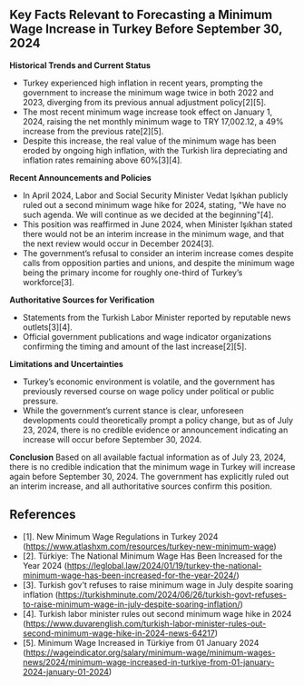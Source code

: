 ## Key Facts Relevant to Forecasting a Minimum Wage Increase in Turkey Before September 30, 2024

**Historical Trends and Current Status**
- Turkey experienced high inflation in recent years, prompting the government to increase the minimum wage twice in both 2022 and 2023, diverging from its previous annual adjustment policy[2][5].
- The most recent minimum wage increase took effect on January 1, 2024, raising the net monthly minimum wage to TRY 17,002.12, a 49% increase from the previous rate[2][5].
- Despite this increase, the real value of the minimum wage has been eroded by ongoing high inflation, with the Turkish lira depreciating and inflation rates remaining above 60%[3][4].

**Recent Announcements and Policies**
- In April 2024, Labor and Social Security Minister Vedat Işıkhan publicly ruled out a second minimum wage hike for 2024, stating, "We have no such agenda. We will continue as we decided at the beginning"[4].
- This position was reaffirmed in June 2024, when Minister Işıkhan stated there would not be an interim increase in the minimum wage, and that the next review would occur in December 2024[3].
- The government’s refusal to consider an interim increase comes despite calls from opposition parties and unions, and despite the minimum wage being the primary income for roughly one-third of Turkey’s workforce[3].

**Authoritative Sources for Verification**
- Statements from the Turkish Labor Minister reported by reputable news outlets[3][4].
- Official government publications and wage indicator organizations confirming the timing and amount of the last increase[2][5].

**Limitations and Uncertainties**
- Turkey’s economic environment is volatile, and the government has previously reversed course on wage policy under political or public pressure.
- While the government’s current stance is clear, unforeseen developments could theoretically prompt a policy change, but as of July 23, 2024, there is no credible evidence or announcement indicating an increase will occur before September 30, 2024.

**Conclusion**
Based on all available factual information as of July 23, 2024, there is no credible indication that the minimum wage in Turkey will increase again before September 30, 2024. The government has explicitly ruled out an interim increase, and all authoritative sources confirm this position.

## References
- [1]. New Minimum Wage Regulations in Turkey 2024 (https://www.atlashxm.com/resources/turkey-new-minimum-wage)
- [2]. Türkiye: The National Minimum Wage Has Been Increased for the Year 2024 (https://leglobal.law/2024/01/19/turkey-the-national-minimum-wage-has-been-increased-for-the-year-2024/)
- [3]. Turkish gov't refuses to raise minimum wage in July despite soaring inflation (https://turkishminute.com/2024/06/26/turkish-govt-refuses-to-raise-minimum-wage-in-july-despite-soaring-inflation/)
- [4]. Turkish labor minister rules out second minimum wage hike in 2024 (https://www.duvarenglish.com/turkish-labor-minister-rules-out-second-minimum-wage-hike-in-2024-news-64217)
- [5]. Minimum Wage Increased in Türkiye from 01 January 2024 (https://wageindicator.org/salary/minimum-wage/minimum-wages-news/2024/minimum-wage-increased-in-turkiye-from-01-january-2024-january-01-2024)